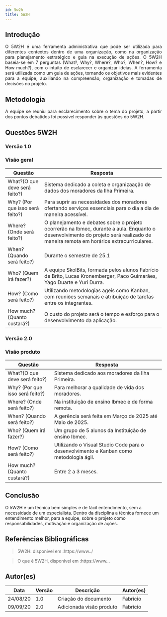 ```yaml
---
id: 5w2h
title: 5W2H
---
```


## Introdução

<p align = "justify">
    O 5W2H é uma ferramenta administrativa  que pode ser utilizada para diferentes contextos dentro de uma organização, como na organização para planejamento estratégico e guia na execução de ações. O 5W2H baseia-se em 7 perguntas (What?, Why?, Where?, Who?, When?, How? e How much?), com o intuito de esclarecer e organizar ideias. A ferramenta será utilizada como um guia de ações, tornando os objetivos mais evidentes para a equipe, auxiliando na compreensão, organização e tomadas de decisões no projeto.
</p>

## Metodologia

<p align = "justify">
    A equipe se reuniu para esclarecimento sobre o tema do projeto, a partir dos pontos debatidos foi possível responder às questões do 5W2H.  
</p>


## Questões 5W2H

### Versão 1.0

### Visão geral

|Questão|Resposta|
|-------|--------|
|What?(O que deve será feito?)|Sistema dedicado a coleta e organizaação de dados dos moradores da Ilha Primeira.|
|Why? (Por que isso será feito?)|Para suprir as necessidades dos moradores ofertando serviços essenciais para o dia a dia de maneira acessível.|
|Where? (Onde será feito?)|O planejamento e debates sobre o projeto ocorrerão na Ibmec, durante a aula. Enquanto o desenvolvimento do projeto será realizado de maneira remota em horários extracurriculares.|
|When? (Quando será feito?)|Durante o semestre de 25.1|
|Who? (Quem irá fazer?)|A equipe SkolBits, formada pelos alunos Fabrício de Brito, Lucas Kronemberger, Paco Guimarães, Yago Duarte e Yuri Durra.|
|How? (Como será feito?)|Utilizando metodologias ageis como Kanban, com reuniões semanais e atribuição de tarefas entre os integrantes.|
|How much? (Quanto custará?)|O custo do projeto será o tempo e esforço para o desenvolvimento da aplicação.|


### Versão 2.0

### Visão produto

|Questão|Resposta|
|-------|--------|
|What?(O que deve será feito?)|Sistema dedicado aos moradores da Ilha Primeira.|
|Why? (Por que isso será feito?)| Para melhorar a qualidade de vida dos moradores.|
|Where? (Onde será feito?)|Na instituição de ensino Ibmec e de forma remota.|
|When? (Quando será feito?)| A gerência será feita em Março de 2025 até Maio de 2025.|
|Who? (Quem irá fazer?)|Um grupo de 5 alunos da Instituição de ensino Ibmec.|
|How? (Como será feito?)| Utilizando o Visual Studio Code para o desenvolvimento e Kanban como metodologia ágil. |
|How much? (Quanto custará?)|Entre 2 a 3 meses.|


## Conclusão

O 5W2H é um técnica bem simples e de fácil entendimento, sem a necessidade de um especialista. Dentro da disciplina a técnica fornece um entendimento melhor, para a equipe, sobre o projeto como responsabilidades, motivação e organização de ações.   
 
 
## Referências Bibliográficas
> 5W2H: disponivel em :https://www../

> O que é 5W2H, disponivel em :https://www...

## Autor(es)
| Data | Versão | Descrição | Autor(es) |
| -- | -- | -- | -- |
| 24/08/20 | 1.0 | Criação do documento | Fabrício | 
| 09/09/20 | 2.0 | Adicionada visão produto | Fabrício | 